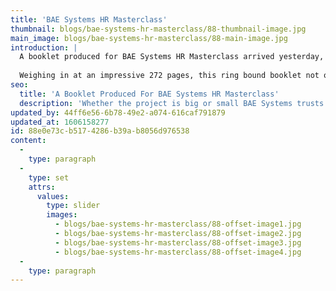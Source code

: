 ```yaml
---
title: 'BAE Systems HR Masterclass'
thumbnail: blogs/bae-systems-hr-masterclass/88-thumbnail-image.jpg
main_image: blogs/bae-systems-hr-masterclass/88-main-image.jpg
introduction: |
  A booklet produced for BAE Systems HR Masterclass arrived yesterday, and we’ve got to say we are extremely happy with the results.
  
  Weighing in at an impressive 272 pages, this ring bound booklet not only looks the part but is an extremely useful tool in educating employees in all aspects of HR. It’s sometimes easy to forget the power of print in todays digital climate, but projects like this remind us of the power that remains in the medium.
seo:
  title: 'A Booklet Produced For BAE Systems HR Masterclass'
  description: 'Whether the project is big or small BAE Systems trusts Think!Creative to delivery. Talk to us to find out why we are so trusted call us on 01253 297900'
updated_by: 44ff6e56-6b78-49e2-a074-616caf791879
updated_at: 1606158277
id: 88e0e73c-b517-4286-b39a-b8056d976538
content:
  -
    type: paragraph
  -
    type: set
    attrs:
      values:
        type: slider
        images:
          - blogs/bae-systems-hr-masterclass/88-offset-image1.jpg
          - blogs/bae-systems-hr-masterclass/88-offset-image2.jpg
          - blogs/bae-systems-hr-masterclass/88-offset-image3.jpg
          - blogs/bae-systems-hr-masterclass/88-offset-image4.jpg
  -
    type: paragraph
---
```

